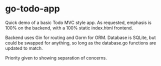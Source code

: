 # go-todo-app

Quick demo of a basic Todo MVC style app. As requested, emphasis
is 100% on the backend, with a 100% static index.html frontend.

Backend uses Gin for routing and Gorm for ORM. Database is SQLite, but could be
swapped for anything, so long as the database.go functions are updated to match.

Priority given to showing separation of concerns.

